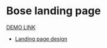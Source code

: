 # Bose landing page

[DEMO LINK](https://NadiiaKoch.github.io/bose-landing/)


- [Landing page design](https://www.figma.com/file/OMjQNb3hg1LKMV4OwyQ3Ao/BOSE?node-id=0%3A1)
